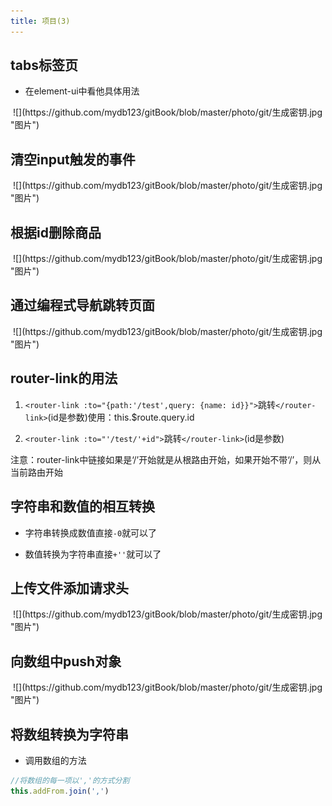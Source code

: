 ```yaml
---
title: 项目(3)
---
```

## tabs标签页
+ 在element-ui中看他具体用法
<img :src="$withBase('/front/vue/tabs页签.jpg')">
![](https://github.com/mydb123/gitBook/blob/master/photo/git/生成密钥.jpg "图片")

## 清空input触发的事件
<img :src="$withBase('/front/vue/清空数据.jpg')">
![](https://github.com/mydb123/gitBook/blob/master/photo/git/生成密钥.jpg "图片")

## 根据id删除商品
<img :src="$withBase('/front/vue/删除商品.jpg')">
![](https://github.com/mydb123/gitBook/blob/master/photo/git/生成密钥.jpg "图片")

 ## 通过编程式导航跳转页面
<img :src="$withBase('/front/vue/编程时跳转.jpg')">
![](https://github.com/mydb123/gitBook/blob/master/photo/git/生成密钥.jpg "图片")

## router-link的用法
1. `<router-link :to="{path:'/test',query: {name: id}}">`跳转`</router-link>`(id是参数)使用：this.$route.query.id  

2. `<router-link :to="'/test/'+id">`跳转`</router-link>`(id是参数)  

注意：router-link中链接如果是‘/’开始就是从根路由开始，如果开始不带‘/’，则从当前路由开始

## 字符串和数值的相互转换
+ 字符串转换成数值直接`-0`就可以了  

+ 数值转换为字符串直接`+''`就可以了

## 上传文件添加请求头
<img :src="$withBase('/front/vue/上传文件添加请求头.jpg')">
![](https://github.com/mydb123/gitBook/blob/master/photo/git/生成密钥.jpg "图片")

## 向数组中push对象
<img :src="$withBase('/front/vue/push对象.jpg')">
![](https://github.com/mydb123/gitBook/blob/master/photo/git/生成密钥.jpg "图片")

## 将数组转换为字符串
+ 调用数组的方法
```js
//将数组的每一项以','的方式分割
this.addFrom.join(',')
```
